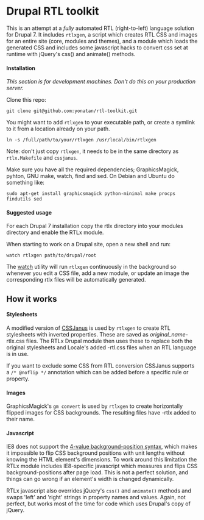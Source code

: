# Drupal RTL toolkit

This is an attempt at a *fully* automated RTL (right-to-left) language solution for Drupal 7. It includes ```rtlxgen```, a script which creates RTL CSS and images for an entire site (core, modules and themes), and a module which loads the generated CSS and includes some javascript hacks to convert css set at runtime with jQuery's css() and animate() methods.

#### Installation

*This section is for development machines. Don't do this on your production server.*

Clone this repo:

    git clone git@github.com:yonatan/rtl-toolkit.git

You might want to add ```rtlxgen``` to your executable path, or create a symlink to it from a location already on your path.

    ln -s /full/path/to/your/rtlxgen /usr/local/bin/rtlxgen

Note: don't just copy ```rtlxgen```, it needs to be in the same directory as ```rtlx.Makefile``` and ```cssjanus```.

Make sure you have all the required dependencies; GraphicsMagick, pyhton, GNU make, watch, find and sed. On Debian and Ubuntu do something like:

    sudo apt-get install graphicsmagick python-minimal make procps findutils sed

#### Suggested usage
For each Drupal 7 installation copy the rtlx directory into your modules directory and enable the RTLx module.

When starting to work on a Drupal site, open a new shell and run:

    watch rtlxgen path/to/drupal/root

The [watch][1] utility will run ```rtlxgen``` continuously in the background so whenever you edit a CSS file, add a new module, or update an image the corresponding rtlx files will be automatically generated.

## How it works

#### Stylesheets
A modified version of [CSSJanus][2] is used by ```rtlxgen``` to create RTL stylesheets with inverted properties. These are saved as *original_name*-rtlx.css files. The RTLx Drupal module then uses these to replace both the original stylesheets and Locale's added -rtl.css files when an RTL language is in use.

If you want to exclude some CSS from RTL conversion CSSJanus supports a ```/* @noflip */``` annotation which can be added before a specific rule or property.

#### Images
GraphicsMagick's ```gm convert``` is used by ```rtlxgen``` to create horizontally flipped images for CSS backgrounds. The resulting files have -rtlx added to their name.

#### Javascript
IE8 does not support the [4-value background-position syntax][3], which makes it impossible to flip CSS background positions with unit lengths without knowing the HTML element's dimensions. To work around this limitation the RTLx module includes IE8-specific javascript which measures and flips CSS background-positions after page load. This is not a perfect solution, and things can go wrong if an element's width is changed dynamically.

RTLx javascript also overrides jQuery's ```css()``` and ```animate()``` methods and swaps 'left' and 'right' strings in property names and values. Again, not perfect, but works most of the time for code which uses Drupal's copy of jQuery.

[1]:http://linux.die.net/man/1/watch
[2]:https://code.google.com/p/cssjanus/
[3]:https://developer.mozilla.org/en/docs/CSS/background-position
